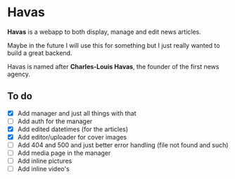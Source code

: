 # Havas

**Havas** is a webapp to both display, manage and edit news articles.

Maybe in the future I will use this for something but I just really wanted to build a great backend.

Havas is named after **Charles-Louis Havas**, the founder of the first news agency.

## To do

- [x] Add manager and just all things with that
- [ ] Add auth for the manager
- [x] Add edited datetimes (for the articles)
- [x] Add editor/uploader for cover images
- [ ] Add 404 and 500 and just better error handling (file not found and such)
- [ ] Add media page in the manager
- [ ] Add inline pictures
- [ ] Add inline video's
